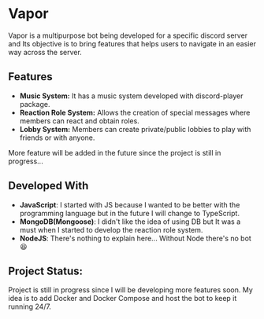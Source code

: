 # Vapor
Vapor is a multipurpose bot being developed for a specific discord server and Its objective is to bring features that helps users to navigate in an easier way across the server.
## Features
- **Music System:** It has a music system developed with discord-player package.
- **Reaction Role System:** Allows the creation of special messages where members can react and obtain roles.
- **Lobby System:** Members can create private/public lobbies to play with friends or with anyone.

More feature will be added in the future since the project is still in progress...

## Developed With
- **JavaScript**: I started with JS because I wanted to be better with the programming language but in the future I will change to TypeScript.
- **MongoDB(Mongoose)**: I didn't like the idea of using DB but It was a must when I started to develop the reaction role system.
- **NodeJS**: There's nothing to explain here... Without Node there's no bot 😆

## Project Status:
Project is still in progress since I will be developing more features soon. My idea is to add Docker and Docker Compose and host the bot to keep it running 24/7.
